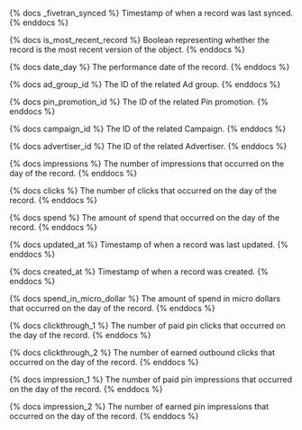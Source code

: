 {% docs _fivetran_synced %} Timestamp of when a record was last synced. {% enddocs %}

{% docs is_most_recent_record %} Boolean representing whether the record is the most recent version of the object. {% enddocs %}

{% docs date_day %} The performance date of the record. {% enddocs %}

{% docs ad_group_id %} The ID of the related Ad group. {% enddocs %}

{% docs pin_promotion_id %} The ID of the related Pin promotion. {% enddocs %}

{% docs campaign_id %} The ID of the related Campaign. {% enddocs %}

{% docs advertiser_id %} The ID of the related Advertiser. {% enddocs %}

{% docs impressions %} The number of impressions that occurred on the day of the record. {% enddocs %}

{% docs clicks %} The number of clicks that occurred on the day of the record. {% enddocs %}

{% docs spend %} The amount of spend that occurred on the day of the record. {% enddocs %}

{% docs updated_at %} Timestamp of when a record was last updated. {% enddocs %}

{% docs created_at %} Timestamp of when a record was created. {% enddocs %}

{% docs spend_in_micro_dollar %} The amount of spend in micro dollars that occurred on the day of the record. {% enddocs %}

{% docs clickthrough_1 %} The number of paid pin clicks that occurred on the day of the record. {% enddocs %}

{% docs clickthrough_2 %} The number of earned outbound clicks that occurred on the day of the record. {% enddocs %}

{% docs impression_1 %} The number of paid pin impressions that occurred on the day of the record. {% enddocs %}

{% docs impression_2 %} The number of earned pin impressions that occurred on the day of the record. {% enddocs %}